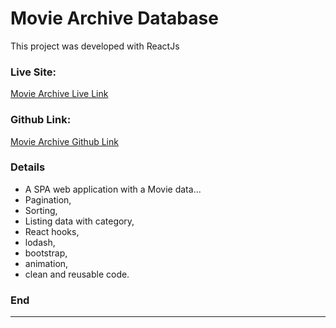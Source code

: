 # Movie Archive Database

This project was developed with ReactJs

### Live Site:
[Movie Archive Live Link](https://movies-archive.netlify.app/)

### Github Link:
[Movie Archive Github Link](https://github.com/saakeeb/react-m/tree/main/movie-archrive)


### Details
- A  SPA web application with a Movie data...
- Pagination, 
- Sorting, 
- Listing data with category, 
- React hooks, 
- lodash, 
- bootstrap, 
- animation, 
- clean and reusable code.

### End
-------------